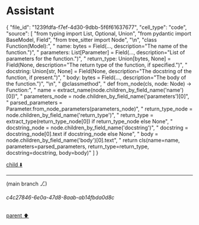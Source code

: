 # Assistant

{
  "file_id": "1239fdfa-f7ef-4d30-9dbb-5f6f61637677",
  "cell_type": "code",
  "source": [
    "from typing import List, Optional, Union",
    "from pydantic import BaseModel, Field",
    "from tree_sitter import Node",
    "\n",
    "class Function(Model):",
    "    name: bytes = Field(..., description=\"The name of the function.\")",
    "    parameters: List[Parameter] = Field(..., description=\"List of parameters for the function.\")",
    "    return_type: Union[bytes, None] = Field(None, description=\"The return type of the function, if specified.\")",
    "    docstring: Union[str, None] = Field(None, description=\"The docstring of the function, if present.\")",
    "    body: bytes = Field(..., description=\"The body of the function.\")",
    "\n",
    "    @classmethod",
    "    def from_node(cls, node: Node) -> Function:",
    "        name = extract_name(node.children_by_field_name('name')[0])",
    "        parameters_node = node.children_by_field_name('parameters')[0]",
    "        parsed_parameters = Parameter.from_node_parameters(parameters_node)",
    "        return_type_node = node.children_by_field_name('return_type')",
    "        return_type = extract_type(return_type_node[0]) if return_type_node else None",
    "        docstring_node = node.children_by_field_name('docstring')",
    "        docstring = docstring_node[0].text if docstring_node else None",
    "        body = node.children_by_field_name('body')[0].text",
    "        return cls(name=name, parameters=parsed_parameters, return_type=return_type, docstring=docstring, body=body)"
  ]
}

[child ⬇️](#c4c27846-6e0a-47d8-8aab-ab14fbda0d8c)

---

(main branch ⎇)
###### c4c27846-6e0a-47d8-8aab-ab14fbda0d8c
[parent ⬆️](#b2c70be9-2d0f-428b-be57-aef658e7da45)
